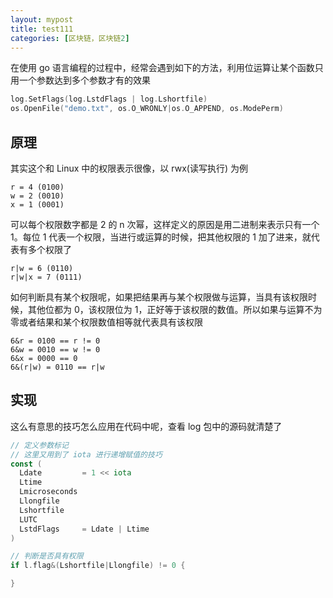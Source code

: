 ```yaml
---
layout: mypost
title: test111
categories: [区块链，区块链2] 
---
```


在使用 go 语言编程的过程中，经常会遇到如下的方法，利用位运算让某个函数只用一个参数达到多个参数才有的效果

```go
log.SetFlags(log.LstdFlags | log.Lshortfile)
os.OpenFile("demo.txt", os.O_WRONLY|os.O_APPEND, os.ModePerm)
```

## 原理

其实这个和 Linux 中的权限表示很像，以 rwx(读写执行) 为例

```
r = 4 (0100)
w = 2 (0010)
x = 1 (0001)
```

可以每个权限数字都是 2 的 n 次幂，这样定义的原因是用二进制来表示只有一个 1。每位 1 代表一个权限，当进行或运算的时候，把其他权限的 1 加了进来，就代表有多个权限了

```
r|w = 6 (0110)
r|w|x = 7 (0111)
```

如何判断具有某个权限呢，如果把结果再与某个权限做与运算，当具有该权限时候，其他位都为 0，该权限位为 1，正好等于该权限的数值。所以如果与运算不为零或者结果和某个权限数值相等就代表具有该权限

```
6&r = 0100 == r != 0
6&w = 0010 == w != 0
6&x = 0000 == 0
6&(r|w) = 0110 == r|w
```

## 实现

这么有意思的技巧怎么应用在代码中呢，查看 log 包中的源码就清楚了

```go
// 定义参数标记
// 这里又用到了 iota 进行递增赋值的技巧
const (
  Ldate         = 1 << iota
  Ltime
  Lmicroseconds
  Llongfile
  Lshortfile
  LUTC
  LstdFlags     = Ldate | Ltime
)

// 判断是否具有权限
if l.flag&(Lshortfile|Llongfile) != 0 {

}
```
